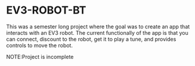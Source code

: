 # EV3-ROBOT-BT
This was a semester long project where the goal was to create an app that interacts with an EV3 robot. 
The current functionally of the app is that you can connect, discount to the robot, get it to play a tune, and provides controls to move the robot. 

NOTE:Project is incomplete
